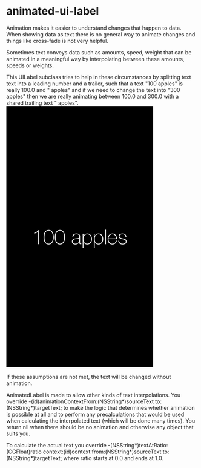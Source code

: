 animated-ui-label
=================

Animation makes it easier to understand changes that happen to data. When showing data as text
there is no general way to animate changes and things like cross-fade is not very helpful.

Sometimes text conveys data such as amounts, speed, weight that can be animated in a meaningful
way by interpolating between these amounts, speeds or weights.

This UILabel subclass tries to help in these circumstances by splitting text text into a leading
number and a trailer, such that a text "100 apples" is really 100.0 and " apples" and if we need 
to change the text into "300 apples" then we are really animating between 100.0 and 300.0 with a
shared trailing text " apples".
  <img src="example.gif"/>

If these assumptions are not met, the text will be changed without animation.

AnimatedLabel is made to allow other kinds of text interpolations. You override
   -(id)animationContextFrom:(NSString*)sourceText to:(NSString*)targetText;
to make the logic that determines whether animation is possible at all and to
perform any precalculations that would be used when calculating the interpolated
text (which will be done many times). You return nil when there should be no animation
and otherwise any object that suits you.

To calculate the actual text you override
   -(NSString*)textAtRatio:(CGFloat)ratio context:(id)context
                      from:(NSString*)sourceText to:(NSString*)targetText;
where ratio starts at 0.0 and ends at 1.0.
